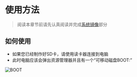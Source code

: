 # 使用方法

> 阅读本章节前请先认真阅读并完成[系统镜像](/introduction/system.md)部分

## 如何使用

* 如果您已经制作好SD卡，请使用读卡器连接到电脑
* 此时电脑应该会弹出资源管理器并且有一个“可移动磁盘BOOT:”
  
![BOOT](/images/fly_config/boots.png)
